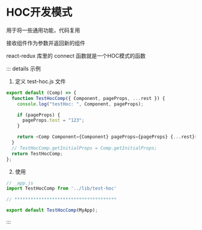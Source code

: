 # HOC开发模式

用于将一些通用功能，代码复用

接收组件作为参数并返回新的组件

react-redux 库里的 connect 函数就是一个HOC模式的函数

::: details 示例
1. 定义 test-hoc.js 文件
```js
export default (Comp) => {
  function TestHocComp({ Component, pageProps, ...rest }) {
    console.log("testHoc: ", Component, pageProps);

    if (pageProps) {
      pageProps.test = "123";
    }

    return <Comp Component={Component} pageProps={pageProps} {...rest}></Comp>;
  }
  // TestHocComp.getInitialProps = Comp.getInitialProps;
  return TestHocComp;
};
```
2. 使用
```js
// _app.js
import TestHocComp from '../lib/test-hoc'

// **************************************

export default TestHocComp(MyApp);

```

:::
